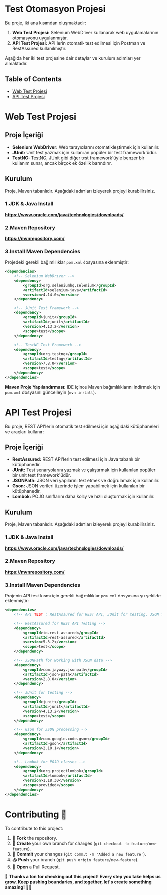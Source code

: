 # Test Otomasyon Projesi

Bu proje, iki ana kısımdan oluşmaktadır:

1. **Web Test Projesi:** Selenium WebDriver kullanarak web uygulamalarının otomasyonu uygulanmıştır.
2. **API Test Projesi:** API'lerin otomatik test edilmesi için Postman ve RestAssured kullanılmıştır.

Aşağıda her iki test projesine dair detaylar ve kurulum adımları yer almaktadır.

## Table of Contents
- [Web Test Projesi](#web-test-projesi)
- [API Test Projesi](#api-test-projesi)

# Web Test Projesi
## Proje İçeriği

- **Selenium WebDriver:** Web tarayıcılarını otomatikleştirmek için kullanılır.
- **JUnit:** Unit test yazmak için kullanılan popüler bir test framework'üdür.
- **TestNG:** TestNG, JUnit gibi diğer test framework'üyle benzer bir kullanım sunar, ancak birçok ek özellik barındırır.

## Kurulum

Proje, Maven tabanlıdır. Aşağıdaki adımları izleyerek projeyi kurabilirsiniz.

### 1.JDK & Java Install
 **https://www.oracle.com/java/technologies/downloads/**

### 2.Maven Repository
 **https://mvnrepository.com/**

### 3.Install Maven Dependencies

Projedeki gerekli bağımlılıklar `pom.xml` dosyasına eklenmiştir:

```xml
<dependencies>
    <!-- Selenium WebDriver -->
    <dependency>
        <groupId>org.seleniumhq.selenium</groupId>
        <artifactId>selenium-java</artifactId>
        <version>4.14.0</version>
    </dependency>

    <!-- JUnit Test Framework -->
    <dependency>
        <groupId>junit</groupId>
        <artifactId>junit</artifactId>
        <version>4.13.2</version>
        <scope>test</scope>
    </dependency>

    <!-- TestNG Test Framework -->
    <dependency>
        <groupId>org.testng</groupId>
        <artifactId>testng</artifactId>
        <version>7.8.0</version>
        <scope>test</scope>
    </dependency>
</dependencies>
```
**Maven Proje Yapılandırması:** IDE içinde Maven bağımlılıklarını indirmek için `pom.xml` dosyasını güncelleyin (`mvn install`).

# API Test Projesi

Bu proje, REST API'lerin otomatik test edilmesi için aşağıdaki kütüphaneleri ve araçları kullanır:
## Proje İçeriği

- **RestAssured:** REST API'lerin test edilmesi için Java tabanlı bir kütüphanedir.
- **JUnit:** Test senaryolarını yazmak ve çalıştırmak için kullanılan popüler bir unit test framework'üdür.
- **JSONPath:** JSON veri yapılarını test etmek ve doğrulamak için kullanılır.
- **Gson:** JSON verileri üzerinde işlem yapabilmek için kullanılan bir kütüphanedir.
- **Lombok:** POJO sınıflarını daha kolay ve hızlı oluşturmak için kullanılır.

## Kurulum

Proje, Maven tabanlıdır. Aşağıdaki adımları izleyerek projeyi kurabilirsiniz.

### 1.JDK & Java Install
 **https://www.oracle.com/java/technologies/downloads/**

### 2.Maven Repository
 **https://mvnrepository.com/**

### 3.Install Maven Dependencies

Projenin API test kısmı için gerekli bağımlılıklar `pom.xml` dosyasına şu şekilde eklenmiştir:

```xml
<dependencies>
    <!-- API TEST ; RestAssured for REST API, JUnit for testing, JSON format support -->

    <!-- RestAssured for REST API Testing -->
    <dependency>
        <groupId>io.rest-assured</groupId>
        <artifactId>rest-assured</artifactId>
        <version>5.3.2</version>
        <scope>test</scope>
    </dependency>

    <!-- JSONPath for working with JSON data -->
    <dependency>
        <groupId>com.jayway.jsonpath</groupId>
        <artifactId>json-path</artifactId>
        <version>2.8.0</version>
    </dependency>

    <!-- JUnit for testing -->
    <dependency>
        <groupId>junit</groupId>
        <artifactId>junit</artifactId>
        <version>4.13.2</version>
        <scope>test</scope>
    </dependency>

    <!-- Gson for JSON processing -->
    <dependency>
        <groupId>com.google.code.gson</groupId>
        <artifactId>gson</artifactId>
        <version>2.10.1</version>
    </dependency>

    <!-- Lombok for POJO classes -->
    <dependency>
        <groupId>org.projectlombok</groupId>
        <artifactId>lombok</artifactId>
        <version>1.18.30</version>
        <scope>provided</scope>
    </dependency>
</dependencies>
```

# Contributing 🚀

To contribute to this project:

1. 🍴 **Fork** the repository.
2. 🌱 **Create** your own branch for changes (`git checkout -b feature/new-feature`).
3. 💾 **Commit** your changes (`git commit -m 'Added a new feature'`).
4. 📤 **Push** your branch (`git push origin feature/new-feature`).
5. 🔁 **Open** a Pull Request.

🎉 **Thanks a ton for checking out this project! Every step you take helps us grow. Keep pushing boundaries, and together, let's create something amazing!** 🚀💪


